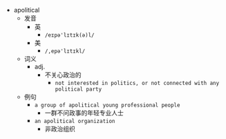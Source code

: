 - apolitical
  - 发音
    - 英
      - `/eɪpə'lɪtɪk(ə)l/`
    - 美
      - `/,epə'lɪtɪkl/`
  - 词义
    - adj.
      - 不关心政治的
        - `not interested in politics, or not connected with any political party`
  - 例句
    - `a group of apolitical young professional people`
      - 一群不问政事的年轻专业人士
    - `an apolitical organization`
      - 非政治组织

